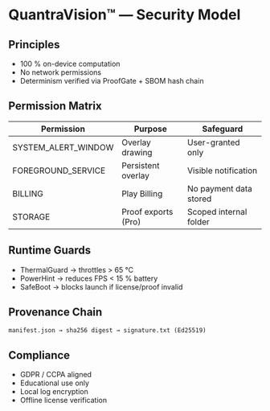# QuantraVision™ — Security Model

## Principles
- 100 % on-device computation  
- No network permissions  
- Determinism verified via ProofGate + SBOM hash chain  

## Permission Matrix
| Permission | Purpose | Safeguard |
|-------------|----------|------------|
| SYSTEM_ALERT_WINDOW | Overlay drawing | User-granted only |
| FOREGROUND_SERVICE | Persistent overlay | Visible notification |
| BILLING | Play Billing | No payment data stored |
| STORAGE | Proof exports (Pro) | Scoped internal folder |

## Runtime Guards
- ThermalGuard → throttles > 65 °C  
- PowerHint → reduces FPS < 15 % battery  
- SafeBoot → blocks launch if license/proof invalid  

## Provenance Chain
```
manifest.json → sha256 digest → signature.txt (Ed25519)
```

## Compliance
- GDPR / CCPA aligned  
- Educational use only  
- Local log encryption  
- Offline license verification
